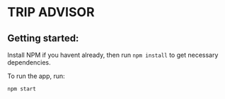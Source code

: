 # TRIP ADVISOR

## Getting started:

Install NPM if you havent already, then run `npm install` to get necessary dependencies.

To run the app, run:

```bash
npm start
```
